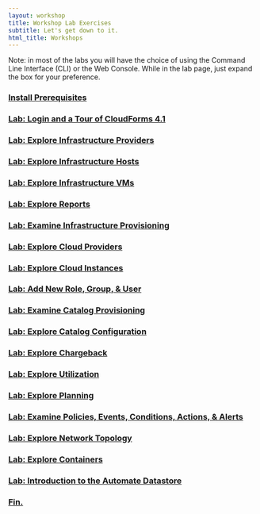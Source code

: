 ```yaml
---
layout: workshop
title: Workshop Lab Exercises
subtitle: Let's get down to it.
html_title: Workshops
---
```


<i class="fa fa-info-circle"></i> Note: in most of the labs you will have the choice of using the Command Line Interface (CLI) or the Web Console.  While in the lab page, just expand the box for your preference.

### [Install Prerequisites](workshop-lab-0.html)

### [Lab: Login and a Tour of CloudForms 4.1](workshop-lab-1.html)

### [Lab: Explore Infrastructure Providers](workshop-lab-2.html)

### [Lab: Explore Infrastructure Hosts](workshop-lab-3.html)

### [Lab: Explore Infrastructure VMs](workshop-lab-4.html)

### [Lab: Explore Reports](workshop-lab-5.html)

### [Lab: Examine Infrastructure Provisioning](workshop-lab-6.html)

### [Lab: Explore Cloud Providers](workshop-lab-7.html)

### [Lab: Explore Cloud Instances](workshop-lab-8.html)

### [Lab: Add New Role, Group, & User](workshop-lab-9.html)

### [Lab: Examine Catalog Provisioning](workshop-lab-10.html)

### [Lab: Explore Catalog Configuration](workshop-lab-11.html)

### [Lab: Explore Chargeback](workshop-lab-12.html)

### [Lab: Explore Utilization](workshop-lab-13.html)

### [Lab: Explore Planning](workshop-lab-14.html)

### [Lab: Examine Policies, Events, Conditions, Actions, & Alerts](workshop-lab-15.html)

### [Lab: Explore Network Topology](workshop-lab-16.html)

### [Lab: Explore Containers](workshop-lab-17.html)

### [Lab: Introduction to the Automate Datastore](workshop-lab-18.html)

### [Fin.](workshop-finally.html)
